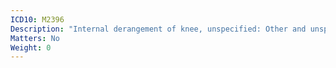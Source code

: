 ```yaml
---
ICD10: M2396
Description: "Internal derangement of knee, unspecified: Other and unspecified lateral meniscus"
Matters: No
Weight: 0
---
```

